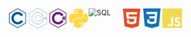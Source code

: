 <img align="left" width="40" src="https://raw.githubusercontent.com/devicons/devicon/master/icons/c/c-line.svg" alt="C">
    <img align="left" width="40" src="https://raw.githubusercontent.com/devicons/devicon/master/icons/cplusplus/cplusplus-line.svg" alt="C++">
    <img align="left" width="40" src="https://raw.githubusercontent.com/devicons/devicon/master/icons/csharp/csharp-line.svg" alt="C#">
    <img align="left" width="40" src="https://raw.githubusercontent.com/devicons/devicon/master/icons/python/python-plain.svg" alt="python">
    <img align="left" width="65" src="https://upload.wikimedia.org/wikipedia/commons/8/87/Sql_data_base_with_logo.png" alt="SQL">
    <img align="left" width="40" src="https://raw.githubusercontent.com/devicons/devicon/master/icons/html5/html5-plain.svg" alt="html5"> 
    <img align="left" width="40" src="https://raw.githubusercontent.com/devicons/devicon/master/icons/css3/css3-plain.svg" alt="css3"> 
    <img align="left" width="40" src="https://raw.githubusercontent.com/devicons/devicon/master/icons/javascript/javascript-plain.svg" alt="javascript"> 